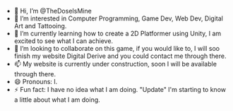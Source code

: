 - 👋 Hi, I’m @TheDoseIsMine
- 👀 I’m interested in Computer Programming, Game Dev, Web Dev, Digital Art and Tattooing.
- 🌱 I’m currently learning how to create a 2D Platformer using Unity, I am excited to see what I can achieve.
- 💞️ I’m looking to collaborate on this game, if you would like to, I will soo finish my website Digital Derive and you could contact me through there.
- 📫 My website is currently under construction, soon I will be available through there.
- 😄 Pronouns: I.
- ⚡ Fun fact: I have no idea what I am doing. "Update" I'm starting to know a little about what I am doing.

<!---
TheDoseIsMine/TheDoseIsMine is a ✨ special ✨ repository because its `README.md` (this file) appears on your GitHub profile.
You can click the Preview link to take a look at your changes.
--->
